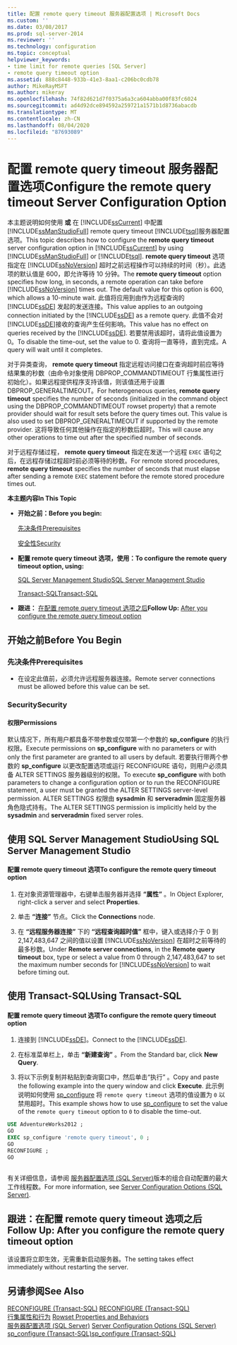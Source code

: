 ```yaml
---
title: 配置 remote query timeout 服务器配置选项 | Microsoft Docs
ms.custom: ''
ms.date: 03/08/2017
ms.prod: sql-server-2014
ms.reviewer: ''
ms.technology: configuration
ms.topic: conceptual
helpviewer_keywords:
- time limit for remote queries [SQL Server]
- remote query timeout option
ms.assetid: 888c8448-933b-41e3-8aa1-c206bc0cdb78
author: MikeRayMSFT
ms.author: mikeray
ms.openlocfilehash: 74f82d621d7f0375a6a3ca604abba00f83fc6024
ms.sourcegitcommit: ad4d92dce894592a259721a1571b1d8736abacdb
ms.translationtype: MT
ms.contentlocale: zh-CN
ms.lasthandoff: 08/04/2020
ms.locfileid: "87693089"
---
```

# <a name="configure-the-remote-query-timeout-server-configuration-option"></a><span data-ttu-id="4514a-102">配置 remote query timeout 服务器配置选项</span><span class="sxs-lookup"><span data-stu-id="4514a-102">Configure the remote query timeout Server Configuration Option</span></span>
  <span data-ttu-id="4514a-103">本主题说明如何使用 **或** 在 [!INCLUDE[ssCurrent](../../includes/sscurrent-md.md)] 中配置 [!INCLUDE[ssManStudioFull](../../includes/ssmanstudiofull-md.md)] remote query timeout [!INCLUDE[tsql](../../includes/tsql-md.md)]服务器配置选项。</span><span class="sxs-lookup"><span data-stu-id="4514a-103">This topic describes how to configure the **remote query timeout** server configuration option in [!INCLUDE[ssCurrent](../../includes/sscurrent-md.md)] by using [!INCLUDE[ssManStudioFull](../../includes/ssmanstudiofull-md.md)] or [!INCLUDE[tsql](../../includes/tsql-md.md)].</span></span> <span data-ttu-id="4514a-104">**remote query timeout** 选项指定在 [!INCLUDE[ssNoVersion](../../includes/ssnoversion-md.md)] 超时之前远程操作可以持续的时间（秒）。此选项的默认值是 600，即允许等待 10 分钟。</span><span class="sxs-lookup"><span data-stu-id="4514a-104">The **remote query timeout** option specifies how long, in seconds, a remote operation can take before [!INCLUDE[ssNoVersion](../../includes/ssnoversion-md.md)] times out. The default value for this option is 600, which allows a 10-minute wait.</span></span> <span data-ttu-id="4514a-105">此值将应用到由作为远程查询的 [!INCLUDE[ssDE](../../includes/ssde-md.md)] 发起的发送连接。</span><span class="sxs-lookup"><span data-stu-id="4514a-105">This value applies to an outgoing connection initiated by the [!INCLUDE[ssDE](../../includes/ssde-md.md)] as a remote query.</span></span> <span data-ttu-id="4514a-106">此值不会对 [!INCLUDE[ssDE](../../includes/ssde-md.md)]接收的查询产生任何影响。</span><span class="sxs-lookup"><span data-stu-id="4514a-106">This value has no effect on queries received by the [!INCLUDE[ssDE](../../includes/ssde-md.md)].</span></span> <span data-ttu-id="4514a-107">若要禁用该超时，请将此值设置为 0。</span><span class="sxs-lookup"><span data-stu-id="4514a-107">To disable the time-out, set the value to 0.</span></span> <span data-ttu-id="4514a-108">查询将一直等待，直到完成。</span><span class="sxs-lookup"><span data-stu-id="4514a-108">A query will wait until it completes.</span></span>  
  
 <span data-ttu-id="4514a-109">对于异类查询， **remote query timeout** 指定远程访问接口在查询超时前应等待结果集的秒数（由命令对象使用 DBPROP_COMMANDTIMEOUT 行集属性进行初始化）。如果远程提供程序支持该值，则该值还用于设置 DBPROP_GENERALTIMEOUT。</span><span class="sxs-lookup"><span data-stu-id="4514a-109">For heterogeneous queries, **remote query timeout** specifies the number of seconds (initialized in the command object using the DBPROP_COMMANDTIMEOUT rowset property) that a remote provider should wait for result sets before the query times out. This value is also used to set DBPROP_GENERALTIMEOUT if supported by the remote provider.</span></span> <span data-ttu-id="4514a-110">这将导致任何其他操作在指定的秒数后超时。</span><span class="sxs-lookup"><span data-stu-id="4514a-110">This will cause any other operations to time out after the specified number of seconds.</span></span>  
  
 <span data-ttu-id="4514a-111">对于远程存储过程， **remote query timeout** 指定在发送一个远程 `EXEC` 语句之后，在远程存储过程超时前必须等待的秒数。</span><span class="sxs-lookup"><span data-stu-id="4514a-111">For remote stored procedures, **remote query timeout** specifies the number of seconds that must elapse after sending a remote `EXEC` statement before the remote stored procedure times out.</span></span>  
  
 <span data-ttu-id="4514a-112">**本主题内容**</span><span class="sxs-lookup"><span data-stu-id="4514a-112">**In This Topic**</span></span>  
  
-   <span data-ttu-id="4514a-113">**开始之前：**</span><span class="sxs-lookup"><span data-stu-id="4514a-113">**Before you begin:**</span></span>  
  
     [<span data-ttu-id="4514a-114">先决条件</span><span class="sxs-lookup"><span data-stu-id="4514a-114">Prerequisites</span></span>](#Prerequisites)  
  
     [<span data-ttu-id="4514a-115">安全性</span><span class="sxs-lookup"><span data-stu-id="4514a-115">Security</span></span>](#Security)  
  
-   <span data-ttu-id="4514a-116">**配置 remote query timeout 选项，使用：**</span><span class="sxs-lookup"><span data-stu-id="4514a-116">**To configure the remote query timeout option, using:**</span></span>  
  
     [<span data-ttu-id="4514a-117">SQL Server Management Studio</span><span class="sxs-lookup"><span data-stu-id="4514a-117">SQL Server Management Studio</span></span>](#SSMSProcedure)  
  
     [<span data-ttu-id="4514a-118">Transact-SQL</span><span class="sxs-lookup"><span data-stu-id="4514a-118">Transact-SQL</span></span>](#TsqlProcedure)  
  
-   <span data-ttu-id="4514a-119">**跟进：** [在配置 remote query timeout 选项之后](#FollowUp)</span><span class="sxs-lookup"><span data-stu-id="4514a-119">**Follow Up:**  [After you configure the remote query timeout option](#FollowUp)</span></span>  
  
##  <a name="before-you-begin"></a><a name="BeforeYouBegin"></a> <span data-ttu-id="4514a-120">开始之前</span><span class="sxs-lookup"><span data-stu-id="4514a-120">Before You Begin</span></span>  
  
###  <a name="prerequisites"></a><a name="Prerequisites"></a><span data-ttu-id="4514a-121">先决条件</span><span class="sxs-lookup"><span data-stu-id="4514a-121">Prerequisites</span></span>  
  
-   <span data-ttu-id="4514a-122">在设定此值前，必须允许远程服务器连接。</span><span class="sxs-lookup"><span data-stu-id="4514a-122">Remote server connections must be allowed before this value can be set.</span></span>  
  
###  <a name="security"></a><a name="Security"></a> <span data-ttu-id="4514a-123">Security</span><span class="sxs-lookup"><span data-stu-id="4514a-123">Security</span></span>  
  
####  <a name="permissions"></a><a name="Permissions"></a> <span data-ttu-id="4514a-124">权限</span><span class="sxs-lookup"><span data-stu-id="4514a-124">Permissions</span></span>  
 <span data-ttu-id="4514a-125">默认情况下，所有用户都具备不带参数或仅带第一个参数的 **sp_configure** 的执行权限。</span><span class="sxs-lookup"><span data-stu-id="4514a-125">Execute permissions on **sp_configure** with no parameters or with only the first parameter are granted to all users by default.</span></span> <span data-ttu-id="4514a-126">若要执行带两个参数的 **sp_configure** 以更改配置选项或运行 RECONFIGURE 语句，则用户必须具备 ALTER SETTINGS 服务器级别的权限。</span><span class="sxs-lookup"><span data-stu-id="4514a-126">To execute **sp_configure** with both parameters to change a configuration option or to run the RECONFIGURE statement, a user must be granted the ALTER SETTINGS server-level permission.</span></span> <span data-ttu-id="4514a-127">ALTER SETTINGS 权限由 **sysadmin** 和 **serveradmin** 固定服务器角色隐式持有。</span><span class="sxs-lookup"><span data-stu-id="4514a-127">The ALTER SETTINGS permission is implicitly held by the **sysadmin** and **serveradmin** fixed server roles.</span></span>  
  
##  <a name="using-sql-server-management-studio"></a><a name="SSMSProcedure"></a> <span data-ttu-id="4514a-128">使用 SQL Server Management Studio</span><span class="sxs-lookup"><span data-stu-id="4514a-128">Using SQL Server Management Studio</span></span>  
  
#### <a name="to-configure-the-remote-query-timeout-option"></a><span data-ttu-id="4514a-129">配置 remote query timeout 选项</span><span class="sxs-lookup"><span data-stu-id="4514a-129">To configure the remote query timeout option</span></span>  
  
1.  <span data-ttu-id="4514a-130">在对象资源管理器中，右键单击服务器并选择 **“属性”** 。</span><span class="sxs-lookup"><span data-stu-id="4514a-130">In Object Explorer, right-click a server and select **Properties**.</span></span>  
  
2.  <span data-ttu-id="4514a-131">单击 **“连接”** 节点。</span><span class="sxs-lookup"><span data-stu-id="4514a-131">Click the **Connections** node.</span></span>  
  
3.  <span data-ttu-id="4514a-132">在 **“远程服务器连接”** 下的 **“远程查询超时值”** 框中，键入或选择介于 0 到 2,147,483,647 之间的值以设置 [!INCLUDE[ssNoVersion](../../includes/ssnoversion-md.md)] 在超时之前等待的最多秒数。</span><span class="sxs-lookup"><span data-stu-id="4514a-132">Under **Remote server connections**, in the **Remote query timeout** box, type or select a value from 0 through 2,147,483,647 to set the maximum number seconds for [!INCLUDE[ssNoVersion](../../includes/ssnoversion-md.md)] to wait before timing out.</span></span>  
  
##  <a name="using-transact-sql"></a><a name="TsqlProcedure"></a> <span data-ttu-id="4514a-133">使用 Transact-SQL</span><span class="sxs-lookup"><span data-stu-id="4514a-133">Using Transact-SQL</span></span>  
  
#### <a name="to-configure-the-remote-query-timeout-option"></a><span data-ttu-id="4514a-134">配置 remote query timeout 选项</span><span class="sxs-lookup"><span data-stu-id="4514a-134">To configure the remote query timeout option</span></span>  
  
1.  <span data-ttu-id="4514a-135">连接到 [!INCLUDE[ssDE](../../includes/ssde-md.md)]。</span><span class="sxs-lookup"><span data-stu-id="4514a-135">Connect to the [!INCLUDE[ssDE](../../includes/ssde-md.md)].</span></span>  
  
2.  <span data-ttu-id="4514a-136">在标准菜单栏上，单击 **“新建查询”** 。</span><span class="sxs-lookup"><span data-stu-id="4514a-136">From the Standard bar, click **New Query**.</span></span>  
  
3.  <span data-ttu-id="4514a-137">将以下示例复制并粘贴到查询窗口中，然后单击“执行” 。</span><span class="sxs-lookup"><span data-stu-id="4514a-137">Copy and paste the following example into the query window and click **Execute**.</span></span> <span data-ttu-id="4514a-138">此示例说明如何使用 [sp_configure](/sql/relational-databases/system-stored-procedures/sp-configure-transact-sql) 将 `remote query timeout` 选项的值设置为 `0` 以禁用超时。</span><span class="sxs-lookup"><span data-stu-id="4514a-138">This example shows how to use [sp_configure](/sql/relational-databases/system-stored-procedures/sp-configure-transact-sql) to set the value of the `remote query timeout` option to `0` to disable the time-out.</span></span>  
  
```sql  
USE AdventureWorks2012 ;  
GO  
EXEC sp_configure 'remote query timeout', 0 ;  
GO  
RECONFIGURE ;  
GO  
  
```  
  
 <span data-ttu-id="4514a-139">有关详细信息，请参阅 [服务器配置选项 (SQL Server)](server-configuration-options-sql-server.md)版本的组合自动配置的最大工作线程数。</span><span class="sxs-lookup"><span data-stu-id="4514a-139">For more information, see [Server Configuration Options &#40;SQL Server&#41;](server-configuration-options-sql-server.md).</span></span>  
  
##  <a name="follow-up-after-you-configure-the-remote-query-timeout-option"></a><a name="FollowUp"></a> <span data-ttu-id="4514a-140">跟进：在配置 remote query timeout 选项之后</span><span class="sxs-lookup"><span data-stu-id="4514a-140">Follow Up: After you configure the remote query timeout option</span></span>  
 <span data-ttu-id="4514a-141">该设置将立即生效，无需重新启动服务器。</span><span class="sxs-lookup"><span data-stu-id="4514a-141">The setting takes effect immediately without restarting the server.</span></span>  
  
## <a name="see-also"></a><span data-ttu-id="4514a-142">另请参阅</span><span class="sxs-lookup"><span data-stu-id="4514a-142">See Also</span></span>  
 <span data-ttu-id="4514a-143">[RECONFIGURE (Transact-SQL)](/sql/t-sql/language-elements/reconfigure-transact-sql) </span><span class="sxs-lookup"><span data-stu-id="4514a-143">[RECONFIGURE &#40;Transact-SQL&#41;](/sql/t-sql/language-elements/reconfigure-transact-sql) </span></span>  
 <span data-ttu-id="4514a-144">[行集属性和行为](../../relational-databases/native-client-ole-db-rowsets/rowset-properties-and-behaviors.md) </span><span class="sxs-lookup"><span data-stu-id="4514a-144">[Rowset Properties and Behaviors](../../relational-databases/native-client-ole-db-rowsets/rowset-properties-and-behaviors.md) </span></span>  
 <span data-ttu-id="4514a-145">[服务器配置选项 (SQL Server)](server-configuration-options-sql-server.md) </span><span class="sxs-lookup"><span data-stu-id="4514a-145">[Server Configuration Options &#40;SQL Server&#41;](server-configuration-options-sql-server.md) </span></span>  
 [<span data-ttu-id="4514a-146">sp_configure &#40;Transact-SQL&#41;</span><span class="sxs-lookup"><span data-stu-id="4514a-146">sp_configure &#40;Transact-SQL&#41;</span></span>](/sql/relational-databases/system-stored-procedures/sp-configure-transact-sql)  
  
  
